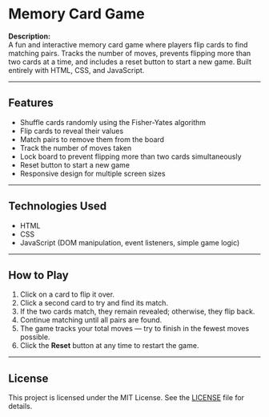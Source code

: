 # Memory Card Game

**Description:**  
A fun and interactive memory card game where players flip cards to find matching pairs. Tracks the number of moves, prevents flipping more than two cards at a time, and includes a reset button to start a new game. Built entirely with HTML, CSS, and JavaScript.  

---

## Features

- Shuffle cards randomly using the Fisher-Yates algorithm  
- Flip cards to reveal their values  
- Match pairs to remove them from the board  
- Track the number of moves taken  
- Lock board to prevent flipping more than two cards simultaneously  
- Reset button to start a new game  
- Responsive design for multiple screen sizes  

---

## Technologies Used

- HTML  
- CSS  
- JavaScript (DOM manipulation, event listeners, simple game logic)  

---

## How to Play

1. Click on a card to flip it over.  
2. Click a second card to try and find its match.  
3. If the two cards match, they remain revealed; otherwise, they flip back.  
4. Continue matching until all pairs are found.  
5. The game tracks your total moves — try to finish in the fewest moves possible.  
6. Click the **Reset** button at any time to restart the game.  

---

## License

This project is licensed under the MIT License. See the [LICENSE](LICENSE) file for details.

